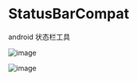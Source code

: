 # StatusBarCompat
android 状态栏工具

![image](https://github.com/yx544806988/StatusBarCompat/blob/master/pic01.png)

![image](https://github.com/yx544806988/StatusBarCompat/blob/master/pic02.png)


